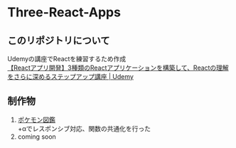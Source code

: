 # Three-React-Apps
## このリポジトリについて
Udemyの講座でReactを練習するため作成<br>
[【Reactアプリ開発】3種類のReactアプリケーションを構築して、Reactの理解をさらに深めるステップアップ講座 | Udemy](https://www.udemy.com/course/react-3project-app-udemy/)
## 制作物
1. [ポケモン図鑑](https://rare0b-pokemon-app.netlify.app/)<br>+αでレスポンシブ対応、関数の共通化を行った
2. coming soon
